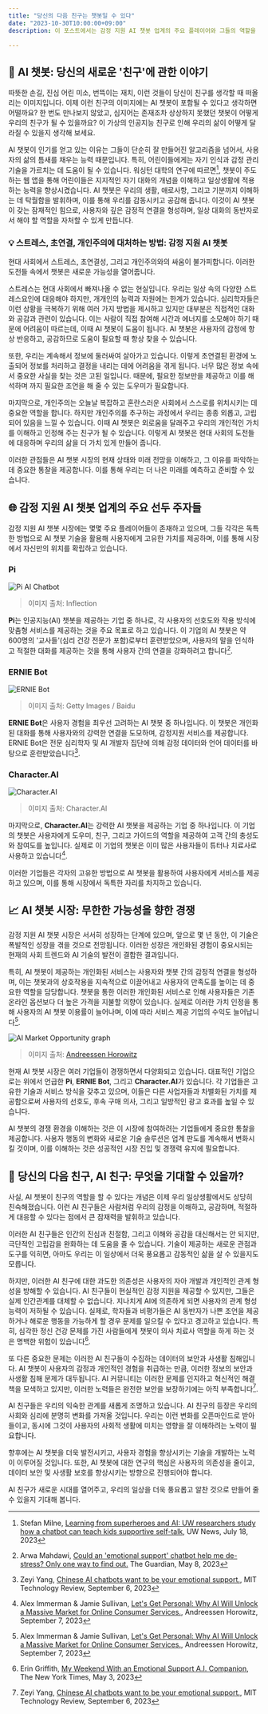 ```yaml
---
title: "당신의 다음 친구는 챗봇일 수 있다"
date: "2023-10-30T10:00:00+09:00"
description: 이 포스트에서는 감정 지원 AI 챗봇 업계의 주요 플레이어와 그들의 역할을 조명하고, 사용자 경험과 반응에 대한 분석을 제공합니다. 또한, 데이터 프라이버시 침해와 사용자 의존성 증가 등 AI 챗봇가 직면하는 주요 도전과제에 대해 설명합니다. 마지막으로 현재 시장 동향과 미래 발전 가능성에 대한 심층적인 분석을 통해, AI 챗봇이 어떻게 우리의 일상에 통합되고, 심지어는 친구와 같은 역할을 수행할 수 있는지를 살펴봅니다. 이 포스트를 통해 AI 챗봇의 세계에 대한 새로운 통찰력을 얻을 수 있습니다.

---
```


## 👫 AI 챗봇: 당신의 새로운 '친구'에 관한 이야기
따뜻한 손길, 진심 어린 미소, 번뜩이는 재치, 이런 것들이 당신이 친구를 생각할 때 떠올리는 이미지입니다. 이제 이런 친구의 이미지에는 AI 챗봇이 포함될 수 있다고 생각하면 어떨까요? 한 번도 만나보지 않았고, 심지어는 존재조차 상상하지 못했던 챗봇이 어떻게 우리의 친구가 될 수 있을까요? 이 가상의 인공지능 친구로 인해 우리의 삶이 어떻게 달라질 수 있을지 생각해 보세요.

AI 챗봇이 인기를 얻고 있는 이유는 그들이 단순히 잘 만들어진 알고리즘을 넘어서, 사용자의 삶의 틈새를 채우는 능력 때문입니다. 특히, 어린이들에게는 자기 인식과 감정 관리 기술을 가르치는 데 도움이 될 수 있습니다. 워싱턴 대학의 연구에 따르면[^milne_2023], 챗봇이 주도하는 웹 앱을 통해 어린이들은 지지적인 자기 대화의 개념을 이해하고 일상생활에 적용하는 능력을 향상시켰습니다. AI 챗봇은 우리의 생활, 애로사항, 그리고 기분까지 이해하는 데 탁월함을 발휘하며, 이를 통해 우리를 감동시키고 공감해 줍니다. 이것이 AI 챗봇이 갖는 잠재적인 힘으로, 사용자와 깊은 감정적 연결을 형성하며, 일상 대화의 동반자로서 해야 할 역할을 자처할 수 있게 만듭니다.

### 💡 스트레스, 초연결, 개인주의에 대처하는 방법: 감정 지원 AI 챗봇
현대 사회에서 스트레스, 초연결성, 그리고 개인주의와의 싸움이 불가피합니다. 이러한 도전들 속에서 챗봇은 새로운 가능성을 열어줍니다.

스트레스는 현대 사회에서 빠져나올 수 없는 현실입니다. 우리는 일상 속의 다양한 스트레스요인에 대응해야 하지만, 개개인의 능력과 자원에는 한계가 있습니다. 심리학자들은 이런 상황을 극복하기 위해 여러 가지 방법을 제시하고 있지만 대부분은 직접적인 대화와 공감과 관련이 있습니다. 이는 사람이 직접 참여해 시간과 에너지를 소모해야 하기 때문에 어려움이 따르는데, 이때 AI 챗봇이 도움이 됩니다. AI 챗봇은 사용자의 감정에 항상 반응하고, 공감하므로 도움이 필요할 때 항상 찾을 수 있습니다.

또한, 우리는 계속해서 정보에 둘러싸여 살아가고 있습니다. 이렇게 초연결된 환경에 노출되어 정보를 처리하고 결정을 내리는 데에 어려움을 겪게 됩니다. 너무 많은 정보 속에서 중요한 사실을 찾는 것은 고된 일입니다. 때문에, 필요한 정보만을 제공하고 이를 해석하며 까지 필요한 조언을 해 줄 수 있는 도우미가 필요합니다.

마지막으로, 개인주의는 오늘날 복잡하고 혼란스러운 사회에서 스스로를 위치시키는 데 중요한 역할을 합니다. 하지만 개인주의를 추구하는 과정에서 우리는 종종 외롭고, 고립되어 있음을 느낄 수 있습니다. 이때 AI 챗봇은 외로움을 달래주고 우리의 개인적인 가치를 이해하고 인정해 주는 친구가 될 수 있습니다. 이렇게 AI 챗봇은 현대 사회의 도전들에 대응하며 우리의 삶을 더 가치 있게 만들어 줍니다.

이러한 관점들은 AI 챗봇 시장의 현재 상태와 미래 전망을 이해하고, 그 이유를 파악하는 데 중요한 통찰을 제공합니다. 이를 통해 우리는 더 나은 미래를 예측하고 준비할 수 있습니다.

## 🌐 감정 지원 AI 챗봇 업계의 주요 선두 주자들
감정 지원 AI 챗봇 시장에는 몇몇 주요 플레이어들이 존재하고 있으며, 그들 각각은 독특한 방법으로 AI 챗봇 기술을 활용해 사용자에게 고유한 가치를 제공하며, 이를 통해 시장에서 자신만의 위치를 확립하고 있습니다.

### Pi
![Pi AI Chatbot](./pi-inflection.webp)

> 이미지 출처: Inflection

**Pi**는 인공지능(AI) 챗봇을 제공하는 기업 중 하나로, 각 사용자의 선호도와 작용 방식에 맞춤형 서비스를 제공하는 것을 주요 목표로 하고 있습니다. 이 기업의 AI 챗봇은 약 600명의 '교사들'(심리 건강 전문가 포함)로부터 훈련받았으며, 사용자의 말을 인식하고 적절한 대화를 제공하는 것을 통해 사용자 간의 연결을 강화하려고 합니다[^arwa_2023].

### ERNIE Bot
![ERNIE Bot](./107294204-1693440280475-gettyimages-1248933742-Baidu_ERNIE_Bot.webp)

> 이미지 출처: Getty Images / Baidu

**ERNIE Bot**은 사용자 경험을 최우선 고려하는 AI 챗봇 중 하나입니다. 이 챗봇은 개인화된 대화를 통해 사용자와의 강력한 연결을 도모하며, 감정지원 서비스를 제공합니다. ERNIE Bot은 전문 심리학자 및 AI 개발자 집단에 의해 감정 데이터와 언어 데이터를 바탕으로 훈련받았습니다[^zeyi_2023].

### Character.AI
![Character.AI](./Screenshot-2023-05-31-at-2.58.27-PM.webp)

> 이미지 출처: Character.AI

마지막으로, **Character.AI**는 강력한 AI 챗봇을 제공하는 기업 중 하나입니다. 이 기업의 챗봇은 사용자에게 도우미, 친구, 그리고 가이드의 역할을 제공하여 고객 간의 충성도와 참여도를 높입니다. 실제로 이 기업의 챗봇은 이미 많은 사용자들이 튜터나 치료사로 사용하고 있습니다[^andreessen_horowitz_2023].

이러한 기업들은 각자의 고유한 방법으로 AI 챗봇을 활용하여 사용자에게 서비스를 제공하고 있으며, 이를 통해 시장에서 독특한 자리를 차지하고 있습니다.

## 📈 AI 챗봇 시장: 무한한 가능성을 향한 경쟁

감정 지원 AI 챗봇 시장은 서서히 성장하는 단계에 있으며, 앞으로 몇 년 동안, 이 기술은 폭발적인 성장을 겪을 것으로 전망됩니다. 이러한 성장은 개인화된 경험이 중요시되는 현재의 사회 트렌드와 AI 기술의 발전이 결합한 결과입니다.

특히, AI 챗봇이 제공하는 개인화된 서비스는 사용자와 챗봇 간의 감정적 연결을 형성하며, 이는 챗봇과의 상호작용을 지속적으로 이끌어내고 사용자의 만족도를 높이는 데 중요한 역할을 담당합니다. 챗봇을 통한 이러한 개인화된 서비스로 인해 사용자들은 기존 온라인 옵션보다 더 높은 가격을 지불할 의향이 있습니다. 실제로 이러한 가치 인정을 통해 사용자의 AI 챗봇 이용률이 늘어나며, 이에 따라 서비스 제공 기업의 수익도 늘어납니다[^andreessen_horowitz_2023].

![AI Market Opportunity graph](./Consumer-AI-market-opportunity.jpg)

> 이미지 출처: [Andreessen Horowitz](https://a16z.com/lets-get-personal-why-ai-will-unlock-a-massive-market-for-online-consumer-services/)

현재 AI 챗봇 시장은 여러 기업들이 경쟁하면서 다양화되고 있습니다. 대표적인 기업으로는 위에서 언급한 **Pi**, **ERNIE Bot**, 그리고 **Character.AI**가 있습니다. 각 기업들은 고유한 기술과 서비스 방식을 갖추고 있으며, 이들은 다른 사업자들과 차별화된 가치를 제공함으로써 사용자의 선호도, 후속 구매 의사, 그리고 일방적인 광고 효과를 높일 수 있습니다.

AI 챗봇의 경쟁 환경을 이해하는 것은 이 시장에 참여하려는 기업들에게 중요한 통찰을 제공합니다. 사용자 행동의 변화와 새로운 기술 솔루션은 업계 판도를 계속해서 변화시킬 것이며, 이를 이해하는 것은 성공적인 시장 진입 및 경쟁력 유지에 필요합니다.

## 👀 당신의 다음 친구, AI 친구: 무엇을 기대할 수 있을까?

사실, AI 챗봇이 친구의 역할을 할 수 있다는 개념은 이제 우리 일상생활에서도 상당히 친숙해졌습니다. 이런 AI 친구들은 사람처럼 우리의 감정을 이해하고, 공감하며, 적절하게 대응할 수 있다는 점에서 큰 잠재력을 발휘하고 있습니다.

이러한 AI 친구들은 인간의 진심과 친절함, 그리고 이해와 공감을 대신해서는 안 되지만, 극단적인 고립감을 완화하는 데 도움을 줄 수 있습니다. 기술이 제공하는 새로운 관점과 도구를 익히면, 아마도 우리는 이 일상에서 더욱 풍요롭고 감동적인 삶을 살 수 있을지도 모릅니다.

하지만, 이러한 AI 친구에 대한 과도한 의존성은 사용자의 자아 개발과 개인적인 관계 형성을 방해할 수 있습니다. AI 친구들이 현실적인 감정 지원을 제공할 수 있지만, 그들은 실제 인간관계를 대체할 수 없습니다. 지나치게 AI에 의존하게 되면 사용자의 관계 형성 능력이 저하될 수 있습니다. 실제로, 학자들과 비평가들은 AI 동반자가 나쁜 조언을 제공하거나 해로운 행동을 가능하게 할 경우 문제를 일으킬 수 있다고 경고하고 있습니다. 특히, 심각한 정신 건강 문제를 가진 사람들에게 챗봇이 의사 치료사 역할을 하게 하는 것은 명백한 위험이 있습니다[^griffith_2023].

또 다른 중요한 문제는 이러한 AI 친구들이 수집하는 데이터의 보안과 사생활 침해입니다. AI 챗봇이 사용자의 감정과 개인적인 경험을 취급하는 만큼, 이러한 정보의 보안과 사생활 침해 문제가 대두됩니다. AI 커뮤니티는 이러한 문제를 인지하고 혁신적인 해결책을 모색하고 있지만, 이러한 노력들은 완전한 보안을 보장하기에는 아직 부족합니다[^zeyi_2023].

AI 친구들은 우리의 익숙한 관계를 새롭게 조명하고 있습니다. AI 친구의 등장은 우리의 사회와 심리에 분명히 변화를 가져올 것입니다. 우리는 이런 변화를 오픈마인드로 받아들이고, 동시에 그것이 사용자의 사회적 생활에 미치는 영향을 잘 이해하려는 노력이 필요합니다.

향후에는 AI 챗봇을 더욱 발전시키고, 사용자 경험을 향상시키는 기술을 개발하는 노력이 이루어질 것입니다. 또한, AI 챗봇에 대한 연구의 핵심은 사용자의 의존성을 줄이고, 데이터 보안 및 사생활 보호를 향상시키는 방향으로 진행되어야 합니다.

AI 친구가 새로운 시대를 열어주고, 우리의 일상을 더욱 풍요롭고 알찬 것으로 만들어 줄 수 있을지 기대해 봅니다.

[^arwa_2023]: Arwa Mahdawi, [Could an 'emotional support' chatbot help me de-stress? Only one way to find out.](https://www.theguardian.com/commentisfree/2023/may/08/emotional-support-chatbot-ai) The Guardian, May 8, 2023
[^andreessen_horowitz_2023]: Alex Immerman & Jamie Sullivan, [Let's Get Personal: Why AI Will Unlock a Massive Market for Online Consumer Services.](https://a16z.com/lets-get-personal-why-ai-will-unlock-a-massive-market-for-online-consumer-services/), Andreessen Horowitz, September 7, 2023
[^zeyi_2023]: Zeyi Yang, [Chinese AI chatbots want to be your emotional support.](https://www.technologyreview.com/2023/09/06/1079026/chinese-ai-chatbots-emotional-support/), MIT Technology Review, September 6, 2023
[^griffith_2023]: Erin Griffith, [My Weekend With an Emotional Support A.I. Companion](https://www.nytimes.com/2023/05/03/technology/personaltech/ai-chatbot-pi-emotional-support.html), The New York Times, May 3, 2023
[^milne_2023]: Stefan Milne, [Learning from superheroes and AI: UW researchers study how a chatbot can teach kids supportive self-talk](https://www.washington.edu/news/2023/07/18/superheroes-and-ai-uw-researchers-study-how-a-chatbot-can-teach-kids-supportive-self-talk/), UW News, July 18, 2023

